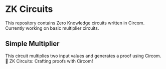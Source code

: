 # ZK Circuits

This repository contains Zero Knowledge circuits written in Circom.  
Currently working on basic multiplier circuits.

## Simple Multiplier
This circuit multiplies two input values and generates a proof using Circom.
🔧 ZK Circuits: Crafting proofs with Circom!
